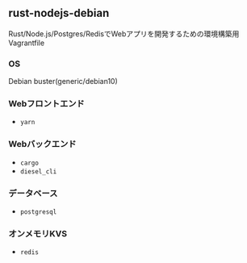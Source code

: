 ## rust-nodejs-debian
Rust/Node.js/Postgres/RedisでWebアプリを開発するための環境構築用Vagrantfile

### OS
Debian buster(generic/debian10)

### Webフロントエンド
- `yarn`
### Webバックエンド
- `cargo`
- `diesel_cli`
### データベース
- `postgresql`
### オンメモリKVS
- `redis`
